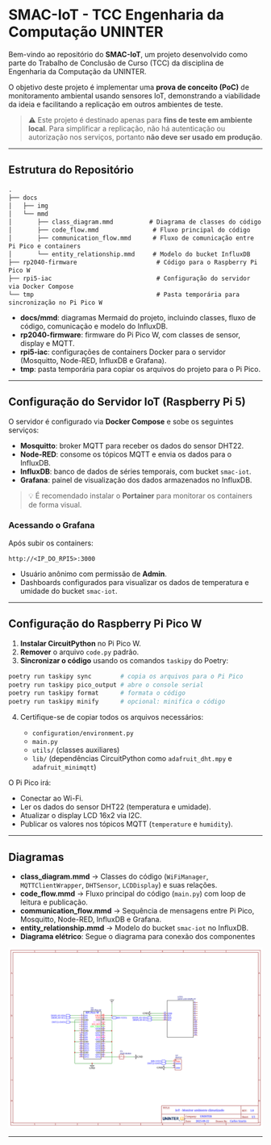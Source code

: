 # SMAC-IoT - TCC Engenharia da Computação UNINTER

Bem-vindo ao repositório do **SMAC-IoT**, um projeto desenvolvido como parte do Trabalho de Conclusão de Curso (TCC) da disciplina de Engenharia da Computação da UNINTER.

O objetivo deste projeto é implementar uma **prova de conceito (PoC)** de monitoramento ambiental usando sensores IoT, demonstrando a viabilidade da ideia e facilitando a replicação em outros ambientes de teste.

> ⚠️ Este projeto é destinado apenas para **fins de teste em ambiente local**. Para simplificar a replicação, não há autenticação ou autorização nos serviços, portanto **não deve ser usado em produção**.

---

## Estrutura do Repositório

```
.
├── docs
│   ├── img
│   └── mmd
│       ├── class_diagram.mmd          # Diagrama de classes do código
│       ├── code_flow.mmd               # Fluxo principal do código
│       ├── communication_flow.mmd      # Fluxo de comunicação entre Pi Pico e containers
│       └── entity_relationship.mmd     # Modelo do bucket InfluxDB
├── rp2040-firmware                      # Código para o Raspberry Pi Pico W
├── rpi5-iac                             # Configuração do servidor via Docker Compose
└── tmp                                  # Pasta temporária para sincronização no Pi Pico W
```

* **docs/mmd**: diagramas Mermaid do projeto, incluindo classes, fluxo de código, comunicação e modelo do InfluxDB.
* **rp2040-firmware**: firmware do Pi Pico W, com classes de sensor, display e MQTT.
* **rpi5-iac**: configurações de containers Docker para o servidor (Mosquitto, Node-RED, InfluxDB e Grafana).
* **tmp**: pasta temporária para copiar os arquivos do projeto para o Pi Pico.

---

## Configuração do Servidor IoT (Raspberry Pi 5)

O servidor é configurado via **Docker Compose** e sobe os seguintes serviços:

* **Mosquitto**: broker MQTT para receber os dados do sensor DHT22.
* **Node-RED**: consome os tópicos MQTT e envia os dados para o InfluxDB.
* **InfluxDB**: banco de dados de séries temporais, com bucket `smac-iot`.
* **Grafana**: painel de visualização dos dados armazenados no InfluxDB.

> 💡 É recomendado instalar o **Portainer** para monitorar os containers de forma visual.

### Acessando o Grafana

Após subir os containers:

```
http://<IP_DO_RPI5>:3000
```

* Usuário anônimo com permissão de **Admin**.
* Dashboards configurados para visualizar os dados de temperatura e umidade do bucket `smac-iot`.

---

## Configuração do Raspberry Pi Pico W

1. **Instalar CircuitPython** no Pi Pico W.
2. **Remover** o arquivo `code.py` padrão.
3. **Sincronizar o código** usando os comandos `taskipy` do Poetry:

```bash
poetry run taskipy sync        # copia os arquivos para o Pi Pico
poetry run taskipy pico_output # abre o console serial
poetry run taskipy format      # formata o código
poetry run taskipy minify      # opcional: minifica o código
```

4. Certifique-se de copiar todos os arquivos necessários:

   * `configuration/environment.py`
   * `main.py`
   * `utils/` (classes auxiliares)
   * `lib/` (dependências CircuitPython como `adafruit_dht.mpy` e `adafruit_minimqtt`)

O Pi Pico irá:

* Conectar ao Wi-Fi.
* Ler os dados do sensor DHT22 (temperatura e umidade).
* Atualizar o display LCD 16x2 via I2C.
* Publicar os valores nos tópicos MQTT (`temperature` e `humidity`).

---

## Diagramas

* **class\_diagram.mmd** → Classes do código (`WiFiManager`, `MQTTClientWrapper`, `DHTSensor`, `LCDDisplay`) e suas relações.
* **code\_flow\.mmd** → Fluxo principal do código (`main.py`) com loop de leitura e publicação.
* **communication\_flow\.mmd** → Sequência de mensagens entre Pi Pico, Mosquitto, Node-RED, InfluxDB e Grafana.
* **entity\_relationship.mmd** → Modelo do bucket `smac-iot` no InfluxDB.
* **Diagrama elétrico**: Segue o diagrama para conexão dos componentes
  
![Diagrama elétrico](/docs/img/electrical_diagram.png)

---

